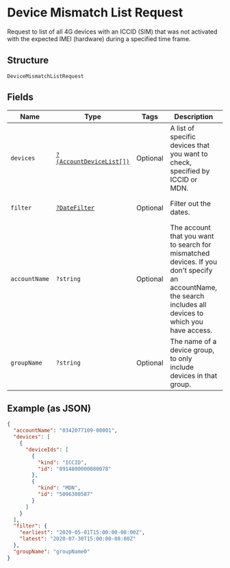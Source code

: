 
# Device Mismatch List Request

Request to list of all 4G devices with an ICCID (SIM) that was not activated with the expected IMEI (hardware) during a specified time frame.

## Structure

`DeviceMismatchListRequest`

## Fields

| Name | Type | Tags | Description | Getter | Setter |
|  --- | --- | --- | --- | --- | --- |
| `devices` | [`?(AccountDeviceList[])`](../../doc/models/account-device-list.md) | Optional | A list of specific devices that you want to check, specified by ICCID or MDN. | getDevices(): ?array | setDevices(?array devices): void |
| `filter` | [`?DateFilter`](../../doc/models/date-filter.md) | Optional | Filter out the dates. | getFilter(): ?DateFilter | setFilter(?DateFilter filter): void |
| `accountName` | `?string` | Optional | The account that you want to search for mismatched devices. If you don't specify an accountName, the search includes all devices to which you have access. | getAccountName(): ?string | setAccountName(?string accountName): void |
| `groupName` | `?string` | Optional | The name of a device group, to only include devices in that group. | getGroupName(): ?string | setGroupName(?string groupName): void |

## Example (as JSON)

```json
{
  "accountName": "0342077109-00001",
  "devices": [
    {
      "deviceIds": [
        {
          "kind": "ICCID",
          "id": "8914800000080078"
        },
        {
          "kind": "MDN",
          "id": "5096300587"
        }
      ]
    }
  ],
  "filter": {
    "earliest": "2020-05-01T15:00:00-08:00Z",
    "latest": "2020-07-30T15:00:00-08:00Z"
  },
  "groupName": "groupName0"
}
```

